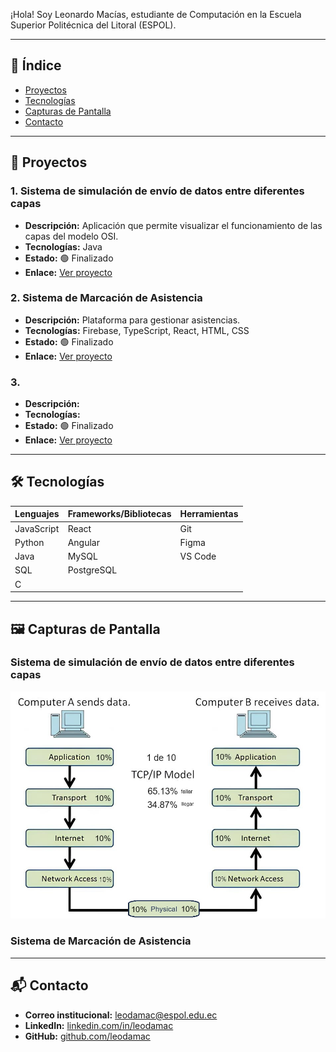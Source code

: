 
¡Hola! Soy Leonardo Macías, estudiante de Computación en la Escuela Superior Politécnica del Litoral (ESPOL).

---

## 📂 Índice

- [Proyectos](#proyectos)
- [Tecnologías](#tecnologías)
- [Capturas de Pantalla](#capturas-de-pantalla)
- [Contacto](#contacto)

---

## 🚀 Proyectos

### 1. Sistema de simulación de envío de datos entre diferentes capas
- **Descripción:** Aplicación que permite visualizar el funcionamiento de las capas del modelo OSI.
- **Tecnologías:** Java
- **Estado:** 🟢 Finalizado
- **Enlace:** [Ver proyecto](https://github.com/leodamac/Proyecto-Redes)

### 2. Sistema de Marcación de Asistencia
- **Descripción:** Plataforma para gestionar asistencias.
- **Tecnologías:** Firebase, TypeScript, React, HTML, CSS
- **Estado:** 🟢 Finalizado
- **Enlace:** [Ver proyecto](https://github.com/leodamac/Voluntariado)

### 3. 
- **Descripción:** 
- **Tecnologías:** 
- **Estado:** 🟢 Finalizado
- **Enlace:** [Ver proyecto](https://github.com/leodamac/)
---

## 🛠️ Tecnologías

| Lenguajes         | Frameworks/Bibliotecas     | Herramientas     |
|-------------------|---------------------------|------------------|
| JavaScript        | React                     | Git              |
| Python            | Angular                   | Figma            |
| Java              | MySQL                   | VS Code          |
| SQL               | PostgreSQL          |                  |
| C                 |                           |                  |

---

## 🖼️ Capturas de Pantalla

### Sistema de simulación de envío de datos entre diferentes capas
![TCP/IP Model with Physical Layer](https://github.com/leodamac/Proyecto-Redes/blob/main/Grupo7_RedesDeDatos/src/main/resources/tcpip.jpg)

### Sistema de Marcación de Asistencia

---

## 📬 Contacto

- **Correo institucional:** [leodamac@espol.edu.ec](mailto:leodamac@espol.edu.ec)
- **LinkedIn:** [linkedin.com/in/leodamac](https://linkedin.com/in/leodamac)
- **GitHub:** [github.com/leodamac](https://github.com/leodamac)
